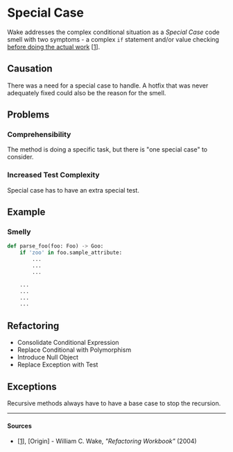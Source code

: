 # Special Case

Wake addresses the complex conditional situation as a _Special Case_ code smell with two symptoms - a complex `if` statement and/or value checking [before doing the actual work](./required-setup-or-teardown-code.md) [[1](#sources)].

## Causation

There was a need for a special case to handle. A hotfix that was never adequately fixed could also be the reason for the smell.

## Problems

### **Comprehensibility**

The method is doing a specific task, but there is "one special case" to consider.

### **Increased Test Complexity**

Special case has to have an extra special test.

## Example



### Smelly

```py
def parse_foo(foo: Foo) -> Goo:
    if 'zoo' in foo.sample_attribute:
        ...
        ...
        ...

    ...
    ...
    ...
    ...
```



## Refactoring

- Consolidate Conditional Expression
- Replace Conditional with Polymorphism
- Introduce Null Object
- Replace Exception with Test

## Exceptions

Recursive methods always have to have a base case to stop the recursion.

---

#### Sources

- [[1](#sources)], [Origin] - William C. Wake, _"Refactoring Workbook"_ (2004)
